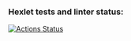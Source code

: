 ### Hexlet tests and linter status:
[![Actions Status](https://github.com/Liocha/rails-project-lvl3/workflows/hexlet-check/badge.svg)](https://github.com/Liocha/rails-project-lvl3/actions)